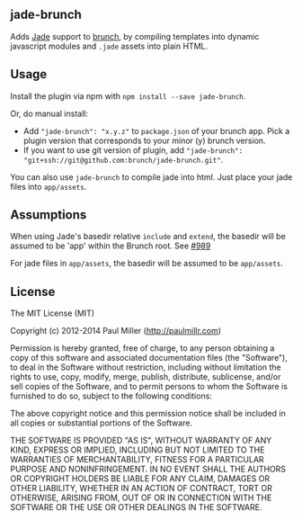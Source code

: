 ## jade-brunch
Adds [Jade](http://jade-lang.com) support to [brunch](http://brunch.io), by 
compiling templates into dynamic javascript modules and `.jade` assets into plain HTML.

## Usage
Install the plugin via npm with `npm install --save jade-brunch`.

Or, do manual install:

* Add `"jade-brunch": "x.y.z"` to `package.json` of your brunch app.
  Pick a plugin version that corresponds to your minor (y) brunch version.
* If you want to use git version of plugin, add
`"jade-brunch": "git+ssh://git@github.com:brunch/jade-brunch.git"`.

You can also use `jade-brunch` to compile jade into html. Just place your jade files into `app/assets`.

## Assumptions

When using Jade's basedir relative `include` and `extend`, the basedir will be assumed to be 'app' within the Brunch root. See [#989](https://github.com/visionmedia/jade/pull/989)

For jade files in `app/assets`, the basedir will be assumed to be `app/assets`.

## License

The MIT License (MIT)

Copyright (c) 2012-2014 Paul Miller (http://paulmillr.com)

Permission is hereby granted, free of charge, to any person obtaining a copy
of this software and associated documentation files (the "Software"), to deal
in the Software without restriction, including without limitation the rights
to use, copy, modify, merge, publish, distribute, sublicense, and/or sell
copies of the Software, and to permit persons to whom the Software is
furnished to do so, subject to the following conditions:

The above copyright notice and this permission notice shall be included in
all copies or substantial portions of the Software.

THE SOFTWARE IS PROVIDED "AS IS", WITHOUT WARRANTY OF ANY KIND, EXPRESS OR
IMPLIED, INCLUDING BUT NOT LIMITED TO THE WARRANTIES OF MERCHANTABILITY,
FITNESS FOR A PARTICULAR PURPOSE AND NONINFRINGEMENT. IN NO EVENT SHALL THE
AUTHORS OR COPYRIGHT HOLDERS BE LIABLE FOR ANY CLAIM, DAMAGES OR OTHER
LIABILITY, WHETHER IN AN ACTION OF CONTRACT, TORT OR OTHERWISE, ARISING FROM,
OUT OF OR IN CONNECTION WITH THE SOFTWARE OR THE USE OR OTHER DEALINGS IN
THE SOFTWARE.
